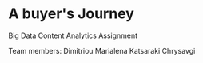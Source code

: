 # A buyer's Journey
Big Data Content Analytics Assignment

Team members:
Dimitriou Marialena
Katsaraki Chrysavgi
